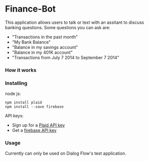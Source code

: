 # Finance-Bot

This application allows users to talk or text with an assitant to discuss banking questions. Some questions you can ask are:

* "Transactions in the past month"
* "My Bank Balance"
* "Balance in my savings account"
* "Balance in my 401K account"
* "Transactions from July 7 2014 to September 7 2014"

### How it works

### Installing
node js:
```
npm install plaid
npm install --save firebase
```
API keys:
* Sign up for a [Plaid API key](https://plaid.com/)
* Get a [firebase API key](https://firebase.google.com/)

### Usage

Currently can only be used on Dialog Flow's test application.




